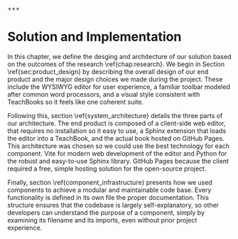 +++
# Solution and Implementation

In this chapter, we define the desging and architecture of our solution based on the outcomes of the research \ref{chap:research}. We begin in Section \ref{sec:product\_design} by describing the overall design of our end product and the major design choices we made during the project. These include the WYSIWYG editor for user experience, a familiar toolbar modeled after common word processors, and a visual style consistent with TeachBooks so it feels like one coherent suite.

Following this, section \ref{system\_architecture} details the three parts of our architecture. The end product is composed of a client-side web editor, that requires no installation so it easy to use, a Sphinx extension that loads the editor into a TeachBook, and the actual book hosted on GitHub Pages. This architecture was chosen so we could use the best technology for each component. Vite for modern web development of the editor and Python for the robust and easy-to-use Sphinx library. GitHub Pages because the client required a free, simple hosting solution for the open-source project.

Finally, section \ref{component\_infrastructure} presents how we used components to achieve a modular and maintainable code base. Every functionality is defined in its own file the proper documentation. This structure ensures that the codebase is largely self-explanatory, so other developers can understand the purpose of a component, simply by examining its filename and its imports, even without prior project experience.